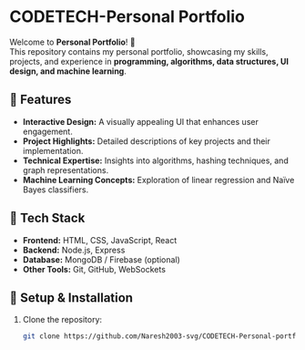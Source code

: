 # CODETECH-Personal Portfolio

Welcome to **Personal Portfolio**! 🚀  
This repository contains my personal portfolio, showcasing my skills, projects, and experience in **programming, algorithms, data structures, UI design, and machine learning**.

## 🌟 Features
- **Interactive Design:** A visually appealing UI that enhances user engagement.
- **Project Highlights:** Detailed descriptions of key projects and their implementation.
- **Technical Expertise:** Insights into algorithms, hashing techniques, and graph representations.
- **Machine Learning Concepts:** Exploration of linear regression and Naïve Bayes classifiers.

## 🔧 Tech Stack
- **Frontend:** HTML, CSS, JavaScript, React
- **Backend:** Node.js, Express
- **Database:** MongoDB / Firebase (optional)
- **Other Tools:** Git, GitHub, WebSockets

## 🚀 Setup & Installation
1. Clone the repository:
   ```bash
   git clone https://github.com/Naresh2003-svg/CODETECH-Personal-portfolio.git
